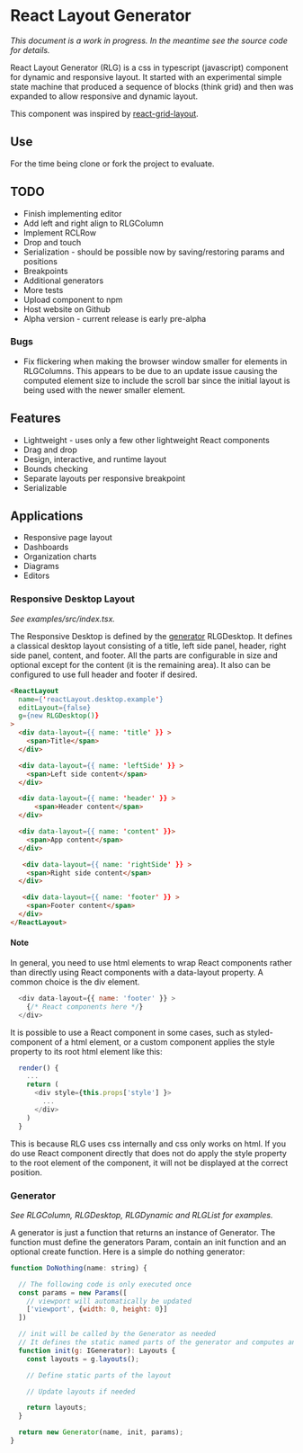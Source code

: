 # React Layout Generator

*This document is a work in progress. In the meantime see the source code for details.*

React Layout Generator (RLG) is a css in typescript (javascript) component for dynamic and responsive layout. It started with an experimental simple state machine that produced a sequence of blocks (think grid) and then was expanded to allow responsive and dynamic layout.

This component was inspired by [react-grid-layout](https://www.npmjs.com/package/react-grid-layout).

## Use

For the time being clone or fork the project to evaluate.

## TODO

* Finish implementing editor
* Add left and right align to RLGColumn
* Implement RCLRow
* Drop and touch
* Serialization - should be possible now by saving/restoring params and positions
* Breakpoints
* Additional generators
* More tests
* Upload component to npm
* Host website on Github
* Alpha version - current release is early pre-alpha

### Bugs

* Fix flickering when making the browser window smaller for elements in RLGColumns. This appears to be due to an update issue causing the computed element size to include the scroll bar since the initial layout is being used with the newer smaller element.

## Features

* Lightweight - uses only a few other lightweight React components
* Drag and drop
* Design, interactive, and runtime layout
* Bounds checking
* Separate layouts per responsive breakpoint
* Serializable

## Applications

* Responsive page layout
* Dashboards
* Organization charts
* Diagrams
* Editors

### Responsive Desktop Layout

*See examples/src/index.tsx.*

The Responsive Desktop is defined by the [generator](#Generator) RLGDesktop. It defines a classical desktop layout consisting of a title, left side panel, header, right side panel, content, and footer. All the parts are configurable in size and optional except for the content (it is the remaining area). It also can be configured to use full header and footer if desired.

```html
<ReactLayout
  name={'reactLayout.desktop.example'}
  editLayout={false}
  g={new RLGDesktop()}
>
  <div data-layout={{ name: 'title' }} >
    <span>Title</span>
  </div>

  <div data-layout={{ name: 'leftSide' }} >
    <span>Left side content</span>
  </div>

  <div data-layout={{ name: 'header' }} >
      <span>Header content</span>
  </div>

  <div data-layout={{ name: 'content' }}>
    <span>App content</span>
  </div>

   <div data-layout={{ name: 'rightSide' }} >
    <span>Right side content</span>
  </div>

   <div data-layout={{ name: 'footer' }} >
    <span>Footer content</span>
  </div>
</ReactLayout>
```

#### Note

In general, you need to use html elements to wrap React components rather than directly using React components with a data-layout property. A common choice is the div element.

```javascript
  <div data-layout={{ name: 'footer' }} >
    {/* React components here */}
  </div>
```

It is possible to use a React component in some cases, such as styled-component of a html element, or a custom component applies the style property to its root html element like this:

```javascript
  render() {
    ...
    return (
      <div style={this.props['style'] }>
        ...
      </div>
    )
  }
```

This is because RLG uses css internally and css only works on html. If you do use React component directly that does not do apply the style property to the root element of the component, it will not be displayed at the correct position.

### Generator

*See RLGColumn, RLGDesktop, RLGDynamic and RLGList for examples.*

A generator is just a function that returns an instance of Generator. The function must define the generators Param, contain an init function and an optional create function. Here is a simple do nothing generator:

```javascript
function DoNothing(name: string) {

  // The following code is only executed once
  const params = new Params([
    // viewport will automatically be updated
    ['viewport', {width: 0, height: 0}]
  ])

  // init will be called by the Generator as needed
  // It defines the static named parts of the generator and computes any needed layouts.
  function init(g: IGenerator): Layouts {
    const layouts = g.layouts();

    // Define static parts of the layout

    // Update layouts if needed

    return layouts;
  }

  return new Generator(name, init, params);
}
```
